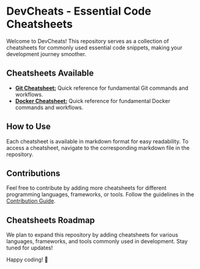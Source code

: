 # DevCheats - Essential Code Cheatsheets

Welcome to DevCheats! This repository serves as a collection of cheatsheets for commonly used essential code snippets, making your development journey smoother.

## Cheatsheets Available

- **[Git Cheatsheet:](git-cheatsheet.md)** Quick reference for fundamental Git commands and workflows.
- **[Docker Cheatsheet:](docker-cheatsheet.md)** Quick reference for fundamental Docker commands and workflows.

## How to Use

Each cheatsheet is available in markdown format for easy readability. To access a cheatsheet, navigate to the corresponding markdown file in the repository.

## Contributions

Feel free to contribute by adding more cheatsheets for different programming languages, frameworks, or tools. Follow the guidelines in the [Contribution Guide](CONTRIBUTING.md).

## Cheatsheets Roadmap

We plan to expand this repository by adding cheatsheets for various languages, frameworks, and tools commonly used in development. Stay tuned for updates!

Happy coding! 🚀